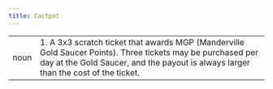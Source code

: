 ```yaml
---
title: Cactpot
---
```

|||
|---|---|
| noun | 1.  	A 3x3 scratch ticket that awards MGP (Manderville Gold Saucer Points). Three tickets may be purchased per day at the Gold Saucer, and the payout is always larger than the cost of the ticket.	|
